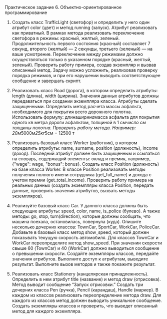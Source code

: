 Практическое задание 6. Объектно-ориентированное программирование

1. Создать класс TrafficLight (светофор) и определить у него один атрибут color (цвет)
и метод running (запуск).
Атрибут реализовать как приватный.
В рамках метода реализовать переключение светофора в режимы:
красный, желтый, зеленый. Продолжительность первого состояния (красный) составляет 7 секунд,
второго (желтый) — 2 секунды, третьего (зеленый) — на ваше усмотрение.
Переключение между режимами должно осуществляться только в указанном порядке
(красный, желтый, зеленый). Проверить работу примера, создав экземпляр и вызвав описанный метод.
Задачу можно усложнить, реализовав проверку порядка режимов,
и при его нарушении выводить соответствующее сообщение и завершать скрипт.

2. Реализовать класс Road (дорога), в котором определить атрибуты: length (длина), width (ширина).
Значения данных атрибутов должны передаваться при создании экземпляра класса.
Атрибуты сделать защищенными. Определить метод расчета массы асфальта,
необходимого для покрытия всего дорожного полотна.
Использовать формулу: длина*ширина*масса асфальта для покрытия одного кв метра дороги асфальтом,
толщиной в 1 см*число см толщины полотна. Проверить работу метода.
Например: 20м*5000м*25кг*5см = 12500 т

3. Реализовать базовый класс Worker (работник), в котором определить атрибуты:
name, surname, position (должность), income (доход).
Последний атрибут должен быть защищенным и ссылаться на словарь,
содержащий элементы: оклад и премия, например, {"wage": wage, "bonus": bonus}.
Создать класс Position (должность) на базе класса Worker.
В классе Position реализовать методы получения полного имени сотрудника (get_full_name)
и дохода с учетом премии (get_total_income).
Проверить работу примера на реальных данных (создать экземпляры класса Position,
передать данные, проверить значения атрибутов, вызвать методы экземпляров).

4. Реализуйте базовый класс Car. У данного класса должны быть следующие атрибуты:
speed, color, name, is_police (булево). А также методы: go, stop, turn(direction),
которые должны сообщать, что машина поехала, остановилась, повернула (куда).
Опишите несколько дочерних классов: TownCar, SportCar, WorkCar, PoliceCar.
Добавьте в базовый класс метод show_speed, который должен показывать
текущую скорость автомобиля. Для классов TownCar и WorkCar переопределите метод show_speed.
При значении скорости свыше 60 (TownCar) и 40 (WorkCar) должно выводиться сообщение
о превышении скорости. Создайте экземпляры классов, передайте значения атрибутов.
Выполните доступ к атрибутам, выведите результат.
Выполните вызов методов и также покажите результат.

5. Реализовать класс Stationery (канцелярская принадлежность).
Определить в нем атрибут title (название) и метод draw (отрисовка).
Метод выводит сообщение “Запуск отрисовки.”
Создать три дочерних класса Pen (ручка), Pencil (карандаш), Handle (маркер).
В каждом из классов реализовать переопределение метода draw.
Для каждого из классов метод должен выводить уникальное сообщение.
Создать экземпляры классов и проверить, что выведет описанный метод для каждого экземпляра.

